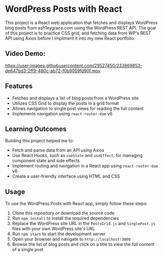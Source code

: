 # WordPress Posts with React

This project is a React web application that fetches and displays WordPress blog posts from ash1eygrace.com using the WordPress REST API. The goal of this project is to practice CSS grid, and fetching data from WP's REST API using Axios before I impliment it into my new React portfolio. 

## Video Demo: 


https://user-images.githubusercontent.com/29527450/233869853-de647bd3-2ff9-480c-ab72-f0b9059fd90f.mov


## Features

- Fetches and displays a list of blog posts from a WordPress site
- Utilizes CSS Grid to display the posts in a grid format
- Allows navigation to single post views for reading the full content
- Implements navigation using `react-router-dom` v6

## Learning Outcomes

Building this project helped me to:

- Fetch and parse data from an API using Axios
- Use React Hooks, such as `useState` and `useEffect`, for managing component state and side effects
- Implement routing and navigation in a React app using `react-router-dom` v6
- Create a user-friendly interface using HTML and CSS

## Usage

To use the WordPress Posts with React app, simply follow these steps:

1. Clone this repository or download the source code
2. Run `npm install` to install the required dependencies
3. Replace the WordPress site URL in the `PostsGrid.js` and `SinglePost.js` files with your own WordPress site's URL
4. Run `npm start` to start the development server
5. Open your browser and navigate to `http://localhost:3000`
6. Browse the list of blog posts and click on a title to view the full content of a single post
